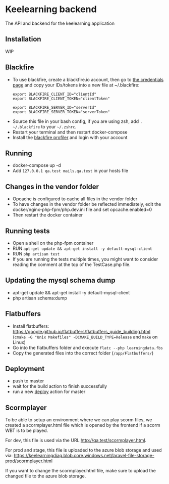
# Keelearning backend

The API and backend for the keelearning application

## Installation
WIP

## Blackfire
 - To use blackfire, create a blackfire.io account, then go to [the credentials page](https://blackfire.io/my/settings/credentials) and copy your IDs/tokens into a new file at ~/.blackfire:
   ```
   export BLACKFIRE_CLIENT_ID="clientId"
   export BLACKFIRE_CLIENT_TOKEN="clientToken"

   export BLACKFIRE_SERVER_ID="serverId"
   export BLACKFIRE_SERVER_TOKEN="serverToken"
   ```
 - Source this file in your bash config, if you are using zsh, add `. ~/.blackfire` to your `~/.zshrc`.
 - Restart your terminal and then restart docker-compose
 - Install the [blackfire profiler](https://chrome.google.com/webstore/detail/blackfire-profiler/miefikpgahefdbcgoiicnmpbeeomffld) and login with your account

## Running
 - docker-compose up -d
 - Add `127.0.0.1 qa.test mails.qa.test` in your hosts file

## Changes in the vendor folder
 - Opcache is configured to cache all files in the vendor folder
 - To have changes in the vendor folder be reflected immediately, edit the docker/nginx-php-fpm/php.dev.ini file and set opcache.enabled=0
 - Then restart the docker container
 
## Running tests
 - Open a shell on the php-fpm container
 - RUN `apt-get update && apt-get install -y default-mysql-client`
 - RUN `php artisan test`
 - If you are running the tests multiple times, you might want to consider reading the comment at the top of the TestCase.php file.

## Updating the mysql schema dump
 - apt-get update && apt-get install -y default-mysql-client
 - php artisan schema:dump

## Flatbuffers
 - Install flatbuffers: https://google.github.io/flatbuffers/flatbuffers_guide_building.html (`cmake -G "Unix Makefiles" -DCMAKE_BUILD_TYPE=Release` and `make` on Linux)
 - Go into the flatbuffers folder and execute `flatc --php learningdata.fbs`
 - Copy the generated files into the correct folder (`/app/Flatbuffers/`)

## Deployment
- push to master
- wait for the build action to finish successfully
- run a new [deploy](https://github.com/keeunit/keelearning-php-backend/actions/workflows/deploy.yml) action for master

## Scormplayer
To be able to setup an environment where we can play scorm files, we created a scormplayer.html file which is opened by the frontend
if a scorm WBT is to be played.

For dev, this file is used via the URL http://qa.test/scormplayer.html.

For prod and stage, this file is uploaded to the azure blob storage and used via: https://keelearningdiag.blob.core.windows.net/laravel-file-storage-prod/scormplayer.html

If you want to change the scormplayer.html file, make sure to upload the changed file to the azure blob storage. 
